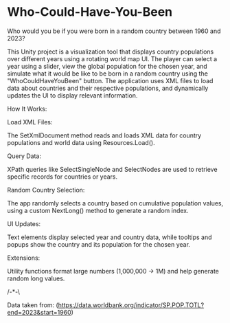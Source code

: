 # Who-Could-Have-You-Been
Who would you be if you were born in a random country between 1960 and 2023?

This Unity project is a visualization tool that displays country populations over different years using a rotating world map UI. The player can select a year using a slider, view the global population for the chosen year, and simulate what it would be like to be born in a random country using the "WhoCouldHaveYouBeen" button. The application uses XML files to load data about countries and their respective populations, and dynamically updates the UI to display relevant information.

How It Works:

Load XML Files:

The SetXmlDocument method reads and loads XML data for country populations and world data using Resources.Load<TextAsset>().

Query Data:

XPath queries like SelectSingleNode and SelectNodes are used to retrieve specific records for countries or years.

Random Country Selection:

The app randomly selects a country based on cumulative population values, using a custom NextLong() method to generate a random index.

UI Updates:

Text elements display selected year and country data, while tooltips and popups show the country and its population for the chosen year.

Extensions:

Utility functions format large numbers (1,000,000 -> 1M) and help generate random long values.

/-*-\

Data taken from: (https://data.worldbank.org/indicator/SP.POP.TOTL?end=2023&start=1960)
